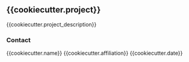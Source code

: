 ## {{cookiecutter.project}}

{{cookiecutter.project_description}}


### Contact
{{cookiecutter.name}}
{{cookiecutter.affiliation}}
{{cookiecutter.date}}
